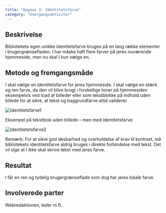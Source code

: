 ```yaml
---
title: "Opgave 3: Identitetsfarve"
category: "Overgangsaktiviter"
---
```


## Beskrivelse ##
Bibliotekets egen unikke identitetsfarve bruges på en lang række elementer i brugergrænsefladen. I har måske haft flere farver på jeres nuværende hjemmeside, men nu skal I kun vælge en. 

## Metode og fremgangsmåde ##
I skal vælge en identitetsfarve for jeres hjemmeside. I skal vælge en stærk og ren farve, da den vil blive brugt i forskellige toner på hjemmesiden eksempelvis ved load af billeder eller som tekstblokke på indhold uden billede for at sikre, at tekst og baggrundfarve altid validerer. 

![Identitetsfarve1](https://github.com/danskernesdigitalebibliotek/folkebibliotekernes_cms_manual/assets/1641342/d9a434d6-8079-4e0c-95bd-dc3db3e3b9fd)

Eksempel på tekstblok uden billede – men med identitetsfarve: 

![Identitetetsfarve2](https://github.com/danskernesdigitalebibliotek/folkebibliotekernes_cms_manual/assets/1641342/5129bb24-db5b-4e7c-aa8c-7ae7a554e928)

Bemærk: For at sikre god læsbarhed og overholdelse af krav til kontrast, må bibliotekets identitetsfarve aldrig bruges i direkte forbindelse med tekst. Det vil sige at I ikke skal skrive tekst med jeres farve.

## Resultat ##
I får en ren og tydelig brugergrænseflade som dog har jeres lokale farve. 

## Involverede parter ##
Webredaktionen, leder m.fl.
